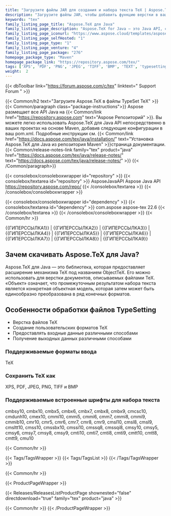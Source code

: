 ```yaml
---
title: "Загрузите файлы JAR для создания и набора текста TeX | Aspose.TeX API"
description: "Загрузите файлы JAR, чтобы добавить функцию верстки в ваше приложение. Преобразование TeX и LaTeX в PDF, XPS, SVG и т. д. Поддерживает поднабор шрифтов, лигатуры, растеризацию и т. д."
keywords: "tex"
family_listing_page_title: "Aspose.TeX для Java"
family_listing_page_description: "Aspose.TeX for Java — это Java API, созданный для того, чтобы разработчики могли создавать приложения для набора файлов TeX."
family_listing_page_iconurl: "https://www.aspose.cloud/templates/aspose/App_Themes/V3/images/tex/272x272/aspose_tex-for-java.png"
family_listing_page_selfHosted: "1"
family_listing_page_type: "1"
family_listing_page_venture: "4"
family_listing_page_package: "276"
homepage_package_type: "Maven"
homepage_package_link: "https://repository.aspose.com/tex/"
tags: ['XPS', 'PDF', 'PNG', 'JPEG', 'TIFF', 'BMP', 'TEXT', 'typesetting', 'ZIP', 'J2SE', 'Windows', 'Linux', 'Mac', 'format-conversion', 'tex-conversion', 'latex-conversion', 'font-subsetting', 'ligature', 'rasterization', 'OXPS', 'PS', 'EPS', 'SVG', 'TeX-to-SVG']
weight:  2
---
```


{{< dbToolbar link="https://forum.aspose.com/c/tex" linktext=" Support Forum " >}}

{{< Common/h2 text="Загрузите Aspose.TeX в файлы TypeSet TeX"  >}}
{{< Common/paragraph class="package-instructions">}}
Aspose размещает все API Java на
{{< Common/link href="https://repository.aspose.com" text="Aspose Репозиторий"  >}}. Вы можете легко использовать Aspose.TeX для Java API непосредственно в ваших проектах на основе Maven, добавив следующие конфигурации в ваш pom.xml. Подробные инструкции см.
{{< Common/link href="https://docs.aspose.com/tex/java/installation/" text="Установка Aspose.TeX для Java из репозитория Maven"  >}}страница документации.
{{< Common/release-notes-link family="tex" product="java" href="https://docs.aspose.com/tex/java/release-notes/" text="https://docs.aspose.com/tex/java/release-notes/"  >}}
{{< /Common/paragraph>}}

{{< consolebox/consoleboxwrapper id="repository" >}}
   {{< consolebox/textarea id="repository" >}} 
      <repository>
      <id>AsposeJavaAPI</id>
      <name>Aspose Java API</name>
      <url>https://repository.aspose.com/repo/</url>
      </repository> 
   {{< /consolebox/textarea >}}
{{< /consolebox/consoleboxwrapper >}}

{{< consolebox/consoleboxwrapper id="dependency" >}}
   {{< consolebox/textarea id="dependency" >}}
      <dependency>
      <groupId>com.aspose</groupId>
      <artifactId>aspose-tex</artifactId>
      <version>22.6</version>
      </dependency>
   {{< /consolebox/textarea >}}
{{< /consolebox/consoleboxwrapper >}}
{{< Common/hr >}}

{{ГИПЕРССЫЛКА1}} | {{ГИПЕРССЫЛКА2}} | {{ГИПЕРССЫЛКА3}} | {{ГИПЕРССЫЛКА4}} | {{ГИПЕРССЫЛКА5}} | {{ГИПЕРССЫЛКА6}} | {{ГИПЕРССЫЛКА7}} | {{ГИПЕРССЫЛКА8}} | {{ГИПЕРССЫЛКА9}}

## Зачем скачивать Aspose.TeX для Java?

Aspose.TeX для Java — это библиотека, которая предоставляет расширение механизма TeX под названием ObjectTeX. Его можно использовать для верстки документов, описываемых файлами TeX. «Объект» означает, что промежуточным результатом набора текста является конкретная объектная модель, которая затем может быть единообразно преобразована в ряд конечных форматов.

## Особенности обработки файлов TypeSetting

- Верстка файлов ТеХ
- Создание пользовательских форматов ТеХ
- Предоставлять входные данные различными способами
- Получение выходных данных различными способами

### Поддерживаемые форматы ввода

ТеХ

### Сохранить TeX как

XPS, PDF, JPEG, PNG, TIFF и BMP

### Поддерживаемые встроенные шрифты для набора текста

cmbsy10, cmbx10, cmbx5, cmbx6, cmbx7, cmbx8, cmbx9, cmcsc10, cmdunh10, cmex10, cmmi10, cmmi5, cmmi6, cmm7, cmmi8, cmmi9, cmmib10, cmr10, cmr5, cmr6, cmr7, cmr8, cmr9, cmsl10, cmsl8, cmsl9, cmsltt10, cmss10, cmssbx10, cmssi10, cmssq8, cmssqi8, cmsy10, cmsy5, cmsy6, cmsy7, cmsy8, cmsy9, cmti10, cmti7, cmti8, cmti9, cmtt10, cmtt8, cmtt9, cmu10

{{< Common/hr >}}

{{< Tags/TagsWrapper >}}
 {{< Tags/TagsList >}}
{{< /Tags/TagsWrapper >}}

{{< Common/hr >}}

{{< ProductPageWrapper >}}
<!-- ReleasesListProductPage-->
   {{< Releases/ReleasesListProductPage shownested="false"  directdownload="true" family="tex" product="java" >}}
<!-- /ReleasesListProductPage-->
{{< Common/hr >}}
{{< /ProductPageWrapper >}}

